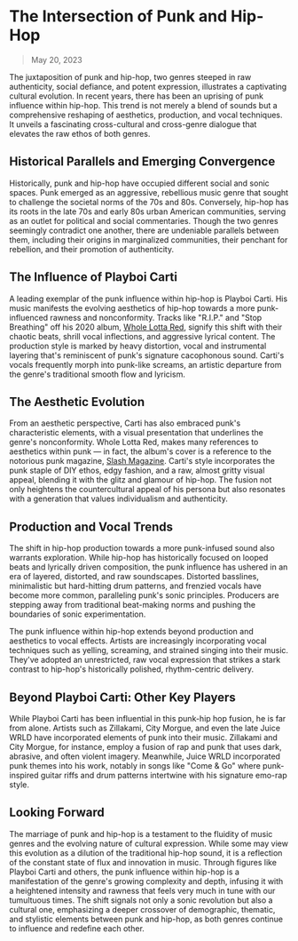 # The Intersection of Punk and Hip-Hop

> May 20, 2023

The juxtaposition of punk and hip-hop, two genres steeped in raw authenticity, social defiance, and potent expression, illustrates a captivating cultural evolution. In recent years, there has been an uprising of punk influence within hip-hop. This trend is not merely a blend of sounds but a comprehensive reshaping of aesthetics, production, and vocal techniques. It unveils a fascinating cross-cultural and cross-genre dialogue that elevates the raw ethos of both genres.

## Historical Parallels and Emerging Convergence

Historically, punk and hip-hop have occupied different social and sonic spaces. Punk emerged as an aggressive, rebellious music genre that sought to challenge the societal norms of the 70s and 80s. Conversely, hip-hop has its roots in the late 70s and early 80s urban American communities, serving as an outlet for political and social commentaries. Though the two genres seemingly contradict one another, there are undeniable parallels between them, including their origins in marginalized communities, their penchant for rebellion, and their promotion of authenticity.

## The Influence of Playboi Carti

A leading exemplar of the punk influence within hip-hop is Playboi Carti. His music manifests the evolving aesthetics of hip-hop towards a more punk-influenced rawness and nonconformity. Tracks like "R.I.P." and "Stop Breathing" off his 2020 album, [Whole Lotta Red](https://open.spotify.com/album/2QRedhP5RmKJiJ1i8VgDGR?autoplay=true), signify this shift with their chaotic beats, shrill vocal inflections, and aggressive lyrical content. The production style is marked by heavy distortion, vocal and instrumental layering that's reminiscent of punk's signature cacophonous sound. Carti's vocals frequently morph into punk-like screams, an artistic departure from the genre's traditional smooth flow and lyricism.

## The Aesthetic Evolution

From an aesthetic perspective, Carti has also embraced punk's characteristic elements, with a visual presentation that underlines the genre's nonconformity. Whole Lotta Red, makes many references to aesthetics within punk — in fact, the album's cover is a reference to the notorious punk magazine, [Slash Magazine](https://www.slashmag.com). Carti's style incorporates the punk staple of DIY ethos, edgy fashion, and a raw, almost gritty visual appeal, blending it with the glitz and glamour of hip-hop. The fusion not only heightens the countercultural appeal of his persona but also resonates with a generation that values individualism and authenticity.

## Production and Vocal Trends

The shift in hip-hop production towards a more punk-infused sound also warrants exploration. While hip-hop has historically focused on looped beats and lyrically driven composition, the punk influence has ushered in an era of layered, distorted, and raw soundscapes. Distorted basslines, minimalistic but hard-hitting drum patterns, and frenzied vocals have become more common, paralleling punk's sonic principles. Producers are stepping away from traditional beat-making norms and pushing the boundaries of sonic experimentation.

The punk influence within hip-hop extends beyond production and aesthetics to vocal effects. Artists are increasingly incorporating vocal techniques such as yelling, screaming, and strained singing into their music. They've adopted an unrestricted, raw vocal expression that strikes a stark contrast to hip-hop's historically polished, rhythm-centric delivery.

## Beyond Playboi Carti: Other Key Players

While Playboi Carti has been influential in this punk-hip hop fusion, he is far from alone. Artists such as Zillakami, City Morgue, and even the late Juice WRLD have incorporated elements of punk into their music. Zillakami and City Morgue, for instance, employ a fusion of rap and punk that uses dark, abrasive, and often violent imagery. Meanwhile, Juice WRLD incorporated punk themes into his work, notably in songs like "Come & Go" where punk-inspired guitar riffs and drum patterns intertwine with his signature emo-rap style.

## Looking Forward

The marriage of punk and hip-hop is a testament to the fluidity of music genres and the evolving nature of cultural expression. While some may view this evolution as a dilution of the traditional hip-hop sound, it is a reflection of the constant state of flux and innovation in music. Through figures like Playboi Carti and others, the punk influence within hip-hop is a manifestation of the genre's growing complexity and depth, infusing it with a heightened intensity and rawness that feels very much in tune with our tumultuous times. The shift signals not only a sonic revolution but also a cultural one, emphasizing a deeper crossover of demographic, thematic, and stylistic elements between punk and hip-hop, as both genres continue to influence and redefine each other.
